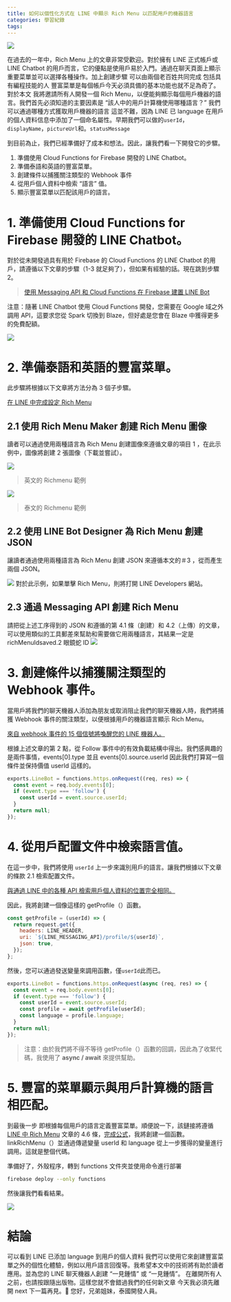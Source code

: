 ```yaml
---
title: 如何以個性化方式在 LINE 中顯示 Rich Menu 以匹配用戶的機器語言
categories: 學習紀錄
tags:
---
```


<style>
  section.compact {
    font-size: 150%  
  }
  img[alt~="center"] {
    display: block;
    margin: 0 auto;
  }
</style>

![](https://nijialin.com/images/2021/translate/richmenu-personalize/1.png)

在過去的一年中，Rich Menu 上的文章非常受歡迎。對於擁有 LINE 正式帳戶或 LINE Chatbot 的用戶而言，它的優點是使用戶易於入門。通過在聊天頁面上顯示重要菜單並可以選擇各種操作。加上創建步驟 可以由兩個老百姓共同完成 包括具有編程技能的人 豐富菜單是每個帳戶今天必須具備的基本功能也就不足為奇了。
對於本文 我將邀請所有人開發一個 Rich Menu，以便能夠顯示每個用戶機器的語言。我們首先必須知道的主要因素是 “該人中的用戶計算機使用哪種語言？” 我們可以通過哪種方式獲取用戶機器的語言 這並不難，因為 LINE 已 language 在用戶的個人資料信息中添加了一個命名屬性。早期我們可以做的`userId`，`displayName`，`pictureUrl`和。`statusMessage`

到目前為止，我們已經準備好了成本和想法。因此，讓我們看一下開發它的步驟。

1. 準備使用 Cloud Functions for Firebase 開發的 LINE Chatbot。
2. 準備泰語和英語的豐富菜單。
3. 創建條件以捕獲關注類型的 Webhook 事件
4. 從用戶個人資料中檢索 “語言” 值。
5. 顯示豐富菜單以匹配該用戶的語言。

<!-- more -->

# 1. 準備使用 Cloud Functions for Firebase 開發的 LINE Chatbot。

對於從未開發過具有用於 Firebase 的 Cloud Functions 的 LINE Chatbot 的用戶，請遵循以下文章的步驟（1-3 就足夠了），但如果有經驗的話。現在跳到步驟 2。

> [使用 Messaging API 和 Cloud Functions 在 Firebase 建置 LINE Bot](https://medium.com/linedevth/%E0%B8%AA%E0%B8%A3%E0%B9%89%E0%B8%B2%E0%B8%87-line-bot-%E0%B8%94%E0%B9%89%E0%B8%A7%E0%B8%A2-messaging-api-%E0%B9%81%E0%B8%A5%E0%B8%B0-cloud-functions-for-firebase-20d284edea1b)

注意：隨著 LINE Chatbot 使用 Cloud Functions 開發，您需要在 Google 域之外調用 API，這要求您從 Spark 切換到 Blaze，但好處是您會在 Blaze 中獲得更多的免費配額。

![](https://nijialin.com/images/2021/translate/richmenu-personalize/2.png)

# 2. 準備泰語和英語的豐富菜單。

此步驟將根據以下文章將方法分為 3 個子步驟。

[在 LINE 中完成設定 Rich Menu](https://medium.com/linedevth/%E0%B9%80%E0%B8%81%E0%B9%88%E0%B8%87-rich-menu-%E0%B9%83%E0%B8%99-line-messaging-api-%E0%B9%83%E0%B8%AB%E0%B9%89%E0%B8%84%E0%B8%A3%E0%B8%9A%E0%B8%AA%E0%B8%B9%E0%B8%95%E0%B8%A3-6cf12b394f38)

## 2.1 使用 Rich Menu Maker 創建 Rich Menu 圖像

讀者可以通過使用兩種語言為 Rich Menu 創建圖像來遵循文章的項目 1 ，在此示例中，圖像將創建 2 張圖像（下載並嘗試）。

![](https://nijialin.com/images/2021/translate/richmenu-personalize/3.jpeg)

> 英文的 Richmenu 範例

![](https://nijialin.com/images/2021/translate/richmenu-personalize/4.jpeg)

> 泰文的 Richmenu 範例

## 2.2 使用 LINE Bot Designer 為 Rich Menu 創建 JSON

讓讀者通過使用兩種語言為 Rich Menu 創建 JSON 來遵循本文的＃3 ，從而產生兩個 JSON。

![](https://nijialin.com/images/2021/translate/richmenu-personalize/4.png)
對於此示例，如果單擊 Rich Menu，則將打開 LINE Developers 網站。

## 2.3 通過 Messaging API 創建 Rich Menu

請把從上述工序得到的 JSON 和遵循的第 4.1 條（創建）和 4.2（上傳）的文章，可以使用類似的工具郵差來幫助和需要做它用兩種語言，其結果一定是 richMenuIdsaved.2 眼鏡蛇 ID
![](https://nijialin.com/images/2021/translate/richmenu-personalize/ㄓ.png)

# 3. 創建條件以捕獲關注類型的 Webhook 事件。

當用戶將我們的聊天機器人添加為朋友或取消阻止我們的聊天機器人時，我們將捕獲 Webhook 事件的關注類型，以便根據用戶的機器語言顯示 Rich Menu。

[來自 webhook 事件的 15 個信號將喚醒您的 LINE 機器人。](https://medium.com/linedevth/12-%E0%B8%AA%E0%B8%B1%E0%B8%8D%E0%B8%8D%E0%B8%B2%E0%B8%93%E0%B8%88%E0%B8%B2%E0%B8%81-webhook-events-%E0%B8%97%E0%B8%B5%E0%B9%88%E0%B8%88%E0%B8%B0%E0%B8%9B%E0%B8%A5%E0%B8%B8%E0%B8%81%E0%B9%83%E0%B8%AB%E0%B9%89-line-bot-%E0%B8%82%E0%B8%AD%E0%B8%87%E0%B8%84%E0%B8%B8%E0%B8%93%E0%B8%95%E0%B8%B7%E0%B9%88%E0%B8%99%E0%B8%88%E0%B8%B2%E0%B8%81%E0%B8%A0%E0%B8%A7%E0%B8%B1%E0%B8%87%E0%B8%84%E0%B9%8C-4cb7da653274)

根據上述文章的第 2 點，從 Follow 事件中的有效負載結構中得出。我們感興趣的是兩件事情，events[0].type 並且 events[0].source.userId 因此我們打算寫一個條件並保持價值 userId 這樣的。

```javascript
exports.LineBot = functions.https.onRequest((req, res) => {
  const event = req.body.events[0];
  if (event.type === 'follow') {
    const userId = event.source.userId;
  }
  return null;
});
```

# 4. 從用戶配置文件中檢索語言值。

在這一步中，我們將使用 `userId` 上一步來識別用戶的語言。讓我們根據以下文章的條款 2.1 檢索配置文件。

[與通過 LINE 中的各種 API 檢索用戶個人資料的位置完全相同。](https://medium.com/linedevth/%E0%B8%A3%E0%B8%B9%E0%B9%89%E0%B8%84%E0%B8%A3%E0%B8%9A%E0%B8%88%E0%B8%9A%E0%B9%83%E0%B8%99%E0%B8%97%E0%B8%B5%E0%B9%88%E0%B9%80%E0%B8%94%E0%B8%B5%E0%B8%A2%E0%B8%A7%E0%B8%81%E0%B8%B1%E0%B8%9A%E0%B8%81%E0%B8%B2%E0%B8%A3%E0%B8%94%E0%B8%B6%E0%B8%87-user-profile-%E0%B8%9C%E0%B9%88%E0%B8%B2%E0%B8%99-api-%E0%B8%95%E0%B9%88%E0%B8%B2%E0%B8%87%E0%B9%86%E0%B9%83%E0%B8%99-line-dafb17e5864a)

因此，我將創建一個像這樣的 getProfile（）函數。

```javascript
const getProfile = (userId) => {
  return request.get({
    headers: LINE_HEADER,
    uri: `${LINE_MESSAGING_API}/profile/${userId}`,
    json: true,
  });
};
```

然後，您可以通過發送變量來調用函數，僅`userId`此而已。

```javascript
exports.LineBot = functions.https.onRequest(async (req, res) => {
  const event = req.body.events[0];
  if (event.type === 'follow') {
    const userId = event.source.userId;
    const profile = await getProfile(userId);
    const language = profile.language;
  }
  return null;
});
```

> 注意：由於我們將不得不等待 getProfile（）函數的回調，因此為了收緊代碼，我使用了 **async / await** 來提供幫助。

# 5. 豐富的菜單顯示與用戶計算機的語言相匹配。

到最後一步 即根據每個用戶的語言定義豐富菜單。順便說一下，該鏈接將遵循 [LINE 中 Rich Menu](https://medium.com/linedevth/%E0%B9%80%E0%B8%81%E0%B9%88%E0%B8%87-rich-menu-%E0%B9%83%E0%B8%99-line-messaging-api-%E0%B9%83%E0%B8%AB%E0%B9%89%E0%B8%84%E0%B8%A3%E0%B8%9A%E0%B8%AA%E0%B8%B9%E0%B8%95%E0%B8%A3-6cf12b394f38) 文章的 4.6 條，[完成公式](https://medium.com/linedevth/%E0%B9%80%E0%B8%81%E0%B9%88%E0%B8%87-rich-menu-%E0%B9%83%E0%B8%99-line-messaging-api-%E0%B9%83%E0%B8%AB%E0%B9%89%E0%B8%84%E0%B8%A3%E0%B8%9A%E0%B8%AA%E0%B8%B9%E0%B8%95%E0%B8%A3-6cf12b394f38)，我將創建一個函數。linkRichMenu（）並通過傳遞變量 userId 和 language 從上一步獲得的變量進行調用。這就是整個代碼。

<script src="https://gist.github.com/jirawatee/ec8f05a496a2d5b95cedcd059a8a19ea.js"></script>

準備好了，外殼程序，轉到 functions 文件夾並使用命令進行部署

```bash
firebase deploy --only functions
```

然後讓我們看看結果。

![](https://nijialin.com/images/2021/translate/richmenu-personalize/7.gif)

# 結論

可以看到 LINE 已添加 language 到用戶的個人資料 我們可以使用它來創建豐富菜單之外的個性化體驗，例如以用戶語言回復等。我希望本文中的技術將有助於讀者應用。並為您的 LINE 聊天機器人創建 “一見鍾情” 或 “一見鍾情”。
在離開所有人之前，也請按跟隨出版物。這樣您就不會錯過我們的任何新文章 今天我必須先離開 next 下一篇再見。🙏 您好，兄弟姐妹，泰國開發人員。
